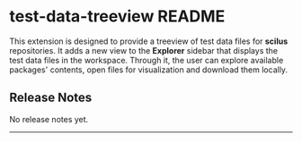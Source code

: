 # test-data-treeview README

This extension is designed to provide a treeview of test data files for **scilus** repositories. It adds a new view to the **Explorer** sidebar that displays the test data files in the workspace. Through it, the user can explore available packages' contents, open files for visualization and download them locally.

## Release Notes

No release notes yet.

---
